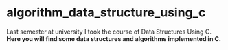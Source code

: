 # algorithm_data_structure_using_c
Last semester at university I took the course of Data Structures Using C. **Here you will find some data structures and algorithms implemented in C.**
